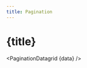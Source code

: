 ```yaml
---
title: Pagination
---
```


<script>
import PaginationDatagrid from './pagination-datagrid.svelte';


import { inventoryData as data } from '$lib/data/data-storage.svelte';
</script>

# {title}

<PaginationDatagrid {data} />



